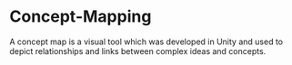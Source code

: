 # Concept-Mapping

A concept map is a visual tool which was developed in Unity and used to depict relationships and links between complex ideas and concepts.
